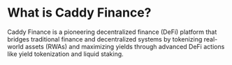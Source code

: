# What is Caddy Finance? 
Caddy Finance is a pioneering decentralized finance (DeFi) platform that bridges traditional finance and decentralized systems by tokenizing real-world assets (RWAs) and maximizing yields through advanced DeFi actions like yield tokenization and liquid staking.
